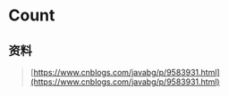 # Count

## 资料

> [https://www.cnblogs.com/javabg/p/9583931.html](https://www.cnblogs.com/javabg/p/9583931.html)



